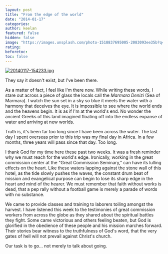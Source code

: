 ```yaml
---
layout: post
title: "From the edge of the world"
date: "2014-01-17"
categories:
author: keelan
featured: false
hidden: false
image: "https://images.unsplash.com/photo-1518837695005-2083093ee35b?q=80&w=2070&auto=format&fit=crop&ixlib=rb-4.0.3&ixid=M3wxMjA3fDB8MHxwaG90by1wYWdlfHx8fGVufDB8fHx8fA%3D%3D"
rating:
beforetoc:
toc: false
---
```


[![20140117-154233.jpg](images/a0070-20140117-154233.jpg)](https://keelancook.files.wordpress.com/2020/08/a0070-20140117-154233.jpg)

They say it doesn't exist, but I've been there.

As a matter of fact, I feel like I'm there now. While writing these words, I stare out across a piece of glass the locals call the _Marmara Denizi_ (Sea of Marmara). I watch the sun set in a sky so blue it meets the water with a harmony that deceives the eye. It is impossible to see where the world ends and the heavens begin. It is as if I'm at the world's end. No wonder the ancient Greeks of this land imagined floating off into the endless expanse of water and arriving at new worlds.

Truth is, it's been far too long since I have been across the water. The last day I spent overseas prior to this trip was my final day in Africa. In a few months, three years will pass since that day. Too long.

I thank God for my time here these past two weeks. It was a fresh reminder why we must reach for the world's edge. Ironically, working in the great commission center at the "Great Commission Seminary," can have its lulling effects on the heart. Like these waters lapping against the stone wall of this hotel, as the tide slowly pushes the waves, the constant drum beat of mission and evangelical purpose can begin to lose its sharp edge in the heart and mind of the hearer. We must remember that faith without works is dead, that a pep rally without a football game is merely a parade of words with no substance.

We came to provide classes and training to laborers toiling amongst the harvest. I have listened this week to the testimonies of great commission workers from across the globe as they shared about the spiritual battles they fight. Some came victorious and others feeling beaten, but God is glorified in the obedience of these people and his mission marches forward. Their stories bear witness to the truthfulness of God's word, that the very gates of hell will not prevail against Christ's church.

Our task is to go... not merely to talk about going.

